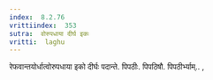 ```yaml
---
index:  8.2.76
vrittiindex:  353
sutra:  वोरुपधाया दीर्घ इकः
vritti:  laghu 
---
```


रेफवान्तयोर्धात्वोरुपधाया इको दीर्घः पदान्ते. पिपठीः. पिपठिषौ. पिपठीर्भ्याम्.. ,

